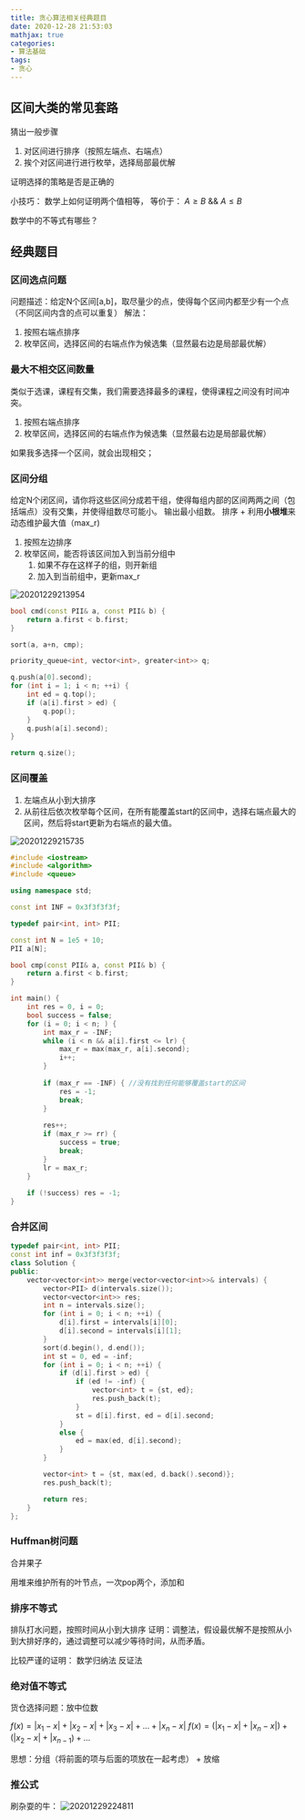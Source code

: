 ```yaml
---
title: 贪心算法相关经典题目
date: 2020-12-28 21:53:03
mathjax: true
categories:
- 算法基础
tags: 
- 贪心
---
```


## 区间大类的常见套路

猜出一般步骤

1. 对区间进行排序（按照左端点、右端点）
2. 挨个对区间进行进行枚举，选择局部最优解

证明选择的策略是否是正确的

小技巧：
数学上如何证明两个值相等， 等价于： $A \ge B$ && $A \le B$

数学中的不等式有哪些？

## 经典题目

### 区间选点问题

问题描述：给定N个区间[a,b]，取尽量少的点，使得每个区间内都至少有一个点（不同区间内含的点可以重复）
解法：

1. 按照右端点排序
2. 枚举区间，选择区间的右端点作为候选集（显然最右边是局部最优解）

### 最大不相交区间数量

类似于选课，课程有交集，我们需要选择最多的课程，使得课程之间没有时间冲突。

1. 按照右端点排序
2. 枚举区间，选择区间的右端点作为候选集（显然最右边是局部最优解）

如果我多选择一个区间，就会出现相交；

### 区间分组

给定N个闭区间，请你将这些区间分成若干组，使得每组内部的区间两两之间（包括端点）没有交集，并使得组数尽可能小。
输出最小组数。
排序 + 利用**小根堆**来动态维护最大值（max_r)
1. 按照左边排序
2. 枚举区间，能否将该区间加入到当前分组中
   1. 如果不存在这样子的组，则开新组
   2. 加入到当前组中，更新max_r

![20201229213954](http://cdn.b5mang.com/20201229213954.png)



```cpp
bool cmd(const PII& a, const PII& b) {
    return a.first < b.first;
}

sort(a, a+n, cmp);

priority_queue<int, vector<int>, greater<int>> q;

q.push(a[0].second);
for (int i = 1; i < n; ++i) {
    int ed = q.top();
    if (a[i].first > ed) {
        q.pop();
    }
    q.push(a[i].second);
}

return q.size();

```

### 区间覆盖

1. 左端点从小到大排序
2. 从前往后依次枚举每个区间，在所有能覆盖start的区间中，选择右端点最大的区间，然后将start更新为右端点的最大值。

![20201229215735](http://cdn.b5mang.com/20201229215735.png)

```cpp
#include <iostream>
#include <algorithm>
#include <queue>

using namespace std;

const int INF = 0x3f3f3f3f;

typedef pair<int, int> PII;

const int N = 1e5 + 10;
PII a[N];

bool cmp(const PII& a, const PII& b) {
    return a.first < b.first;
}

int main() {
    int res = 0, i = 0;
    bool success = false;
    for (i = 0; i < n; ) {
        int max_r = -INF;
        while (i < n && a[i].first <= lr) {
            max_r = max(max_r, a[i].second);
            i++;
        }
        
        if (max_r == -INF) { //没有找到任何能够覆盖start的区间
            res = -1;
            break;
        }
        
        res++;
        if (max_r >= rr) {
            success = true;
            break;
        } 
        lr = max_r;
    }
    
    if (!success) res = -1;
}
```

### 合并区间

```cpp
typedef pair<int, int> PII;
const int inf = 0x3f3f3f3f;
class Solution {
public:
    vector<vector<int>> merge(vector<vector<int>>& intervals) {
        vector<PII> d(intervals.size());
        vector<vector<int>> res;
        int n = intervals.size();
        for (int i = 0; i < n; ++i) {
            d[i].first = intervals[i][0];
            d[i].second = intervals[i][1];
        }
        sort(d.begin(), d.end());
        int st = 0, ed = -inf;
        for (int i = 0; i < n; ++i) {
            if (d[i].first > ed) {
                if (ed != -inf) {
                    vector<int> t = {st, ed};
                    res.push_back(t);
                } 
                st = d[i].first, ed = d[i].second;
            }
            else {
                ed = max(ed, d[i].second);
            }
        }

        vector<int> t = {st, max(ed, d.back().second)};
        res.push_back(t);

        return res;
    }
};
```

### Huffman树问题

合并果子

用堆来维护所有的叶节点，一次pop两个，添加和

### 排序不等式

排队打水问题，按照时间从小到大排序
证明：调整法，假设最优解不是按照从小到大排好序的，通过调整可以减少等待时间，从而矛盾。

比较严谨的证明：
数学归纳法
反证法

### 绝对值不等式

货仓选择问题：放中位数

$f(x) = |x_1 - x| + |x_2 - x| +  |x_3 - x| + ... +  |x_n - x|$
$f(x) = (|x_1 - x| + |x_n - x|) +  (|x_2 - x| + |x_{n-1}) + ...$

思想：分组（将前面的项与后面的项放在一起考虑） + 放缩

### 推公式

刷杂耍的牛：
![20201229224811](http://cdn.b5mang.com/20201229224811.png)